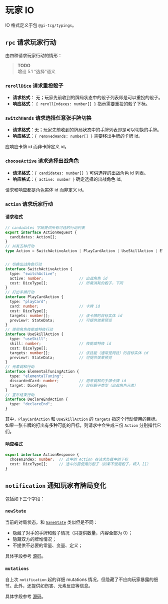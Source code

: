 # 玩家 IO

IO 格式定义于包 `@gi-tcg/typings`。

## `rpc` 请求玩家行动

由四种请求玩家行动的情形：

> **TODO**  
> 增设 5.1 “选择”语义

### `rerollDice` 请求重投骰子

- **请求格式**： 无；玩家先前收到的牌局状态中的骰子列表即是可以重投的骰子。
- **响应格式**： `{ rerollIndexes: number[] }` 指示需要重投的骰子下标。

### `switchHands` 请求选择任意张手牌切换

- **请求格式**：无；玩家先前收到的牌局状态中的手牌列表即是可以切换的手牌。
- **响应格式**：`{ removedHands: number[] }` 需要移出手牌的卡牌 id。

应响应卡牌 id 而非卡牌定义 id。

### `chooseActive` 请求选择出战角色

- **请求格式**：`{ candidates: number[] }` 可供选择的出战角色 id 列表。
- **响应格式**：`{ active: number }` 确定选择的出战角色 id。

请求和响应都是角色实体 id 而非定义 id。

### `action` 请求玩家行动

#### 请求格式

```ts
// candidates 字段提供所有可选的行动列表
export interface ActionRequest {
  candidates: Action[];
}
// 共有五种行动
type Action = SwitchActiveAction | PlayCardAction | UseSkillAction | ElementalTuningAction | DeclareEndAction;


// 切换出战角色行动
interface SwitchActiveAction {
  type: "switchActive";
  active: number;                // 出战角色 id
  cost: DiceType[];              // 所需消耗的骰子，下同
}
// 打出手牌行动
interface PlayCardAction {
  type: "playCard";
  card: number;                  // 卡牌 id
  cost: DiceType[];
  targets: number[];             // 该卡牌的目标实体 id
  preview?: StateData;           // 可提供效果预览
}
// 使用角色技能或特技行动
interface UseSkillAction {
  type: "useSkill";
  skill: number;                 // 技能或特技 id
  cost: DiceType[];
  targets: number[];             // 该技能（通常是特技）的目标实体 id
  preview?: StateData;           // 可提供效果预览
}
// 元素调和行动
interface ElementalTuningAction {
  type: "elementalTuning";
  discardedCard: number;         // 用来调和的手牌卡牌 id
  target: DiceType;              // 目标骰子类型（出战角色元素）
}
// 宣布结束行动
interface DeclareEndAction {
  type: "declareEnd";
}
```

其中，`PlayCardAction` 和 `UseSkillAction` 的 `targets` 指这个行动使用的目标。如果一张卡牌的打出有多种可能的目标，则请求中会生成三份 `Action` 分别指代它们。

#### 响应格式

```ts
export interface ActionResponse {
  chosenIndex: number;  // 选中的 Action 在请求负载中的下标
  cost: DiceType[];     // 选中的要使用的骰子（如果不使用骰子，填入 []）
}
```

## `notification` 通知玩家有牌局变化

包括如下三个字段：

### `newState`

当前的对局状态。和 [`GameState`](./state.md) 类似但是不同：
- 隐藏了对手的手牌和骰子情况（只提供数量，内容全部为 0）；
- 隐藏双方的牌堆情况；
- 不提供不必要的常量、变量、定义；

具体字段参考 [源码](/packages/typings/src/api/notification.ts)。

### `mutations`

自上次 `notification` 起的详细 mutations 情况，但隐藏了不应向玩家暴露的细节。此外，还提供如伤害、元素反应等信息。

具体字段参考 [源码](/packages/typings/src/api/mutation.ts)。
